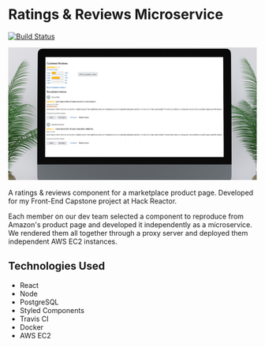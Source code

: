 # Ratings & Reviews Microservice
[![Build Status](https://travis-ci.org/slatherin/kevin-module-server.svg?branch=master)](https://travis-ci.org/slatherin/kevin-module-server)  

![Website Preview](screenshot.jpg)

A ratings &amp; reviews component for a marketplace product page. Developed for my Front-End Capstone project at Hack Reactor. 

Each member on our dev team selected a component to reproduce from Amazon's product page and developed it independently as a microservice. We rendered them all together through a proxy server and deployed them independent AWS EC2 instances.

## Technologies Used

* React
* Node
* PostgreSQL
* Styled Components
* Travis CI
* Docker
* AWS EC2
